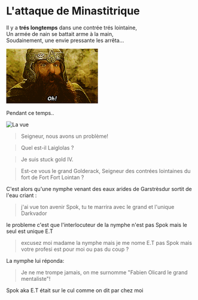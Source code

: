# L'attaque de Minastitrique

Il y a **trés longtemps** dans une contrée trés lointaine,  
Un armée de nain se battait arme à la main,  
Soudainement, une envie pressante les arrêta... 

![Im the DRQR dwarf](Fi0B.gif)

Pendant ce temps..

![La vue](mina.jpg)

> Seigneur, nous avons un problème!

> Quel est-il Laiglolas ?

> Je suis stuck gold IV.

> Est-ce vous le grand Golderack, Seigneur des contrées lointaines du fort de Fort Fort Lointan ?

C'est alors qu'une nymphe venant des eaux arides de Garstrèsdur sortit de l'eau criant :


>j'ai vue ton avenir Spok, tu te marrira avec le grand et l'unique Darkvador

le probleme c'est que l'interlocuteur de la nymphe n'est pas Spok mais le seul est unique E.T

> excusez moi madame la nymphe mais je me nome E.T pas Spok mais votre profesi est pour moi ou pas du coup ?

La nymphe lui réponda:
>Je ne me trompe jamais, on me surnomme "Fabien Olicard le grand mentaliste"!

Spok aka E.T était sur le cul comme on dit par chez moi
